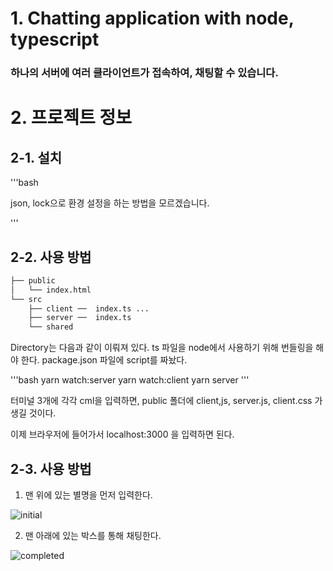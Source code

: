 # 1. Chatting application with node, typescript
### 하나의 서버에 여러 클라이언트가 접속하여, 채팅할 수 있습니다.

# 2. 프로젝트 정보
## 2-1. 설치
'''bash

json, lock으로 환경 설정을 하는 방법을 모르겠습니다.

'''

## 2-2. 사용 방법
```bash
├── public
│   └── index.html
└── src
    ├── client ──  index.ts ...
    ├── server ──  index.ts
    └── shared
``` 

Directory는 다음과 같이 이뤄져 있다.
ts 파일을 node에서 사용하기 위해 번들링을 해야 한다.
package.json 파일에 script를 짜놨다.

'''bash
yarn watch:server
yarn watch:client
yarn server
'''

터미널 3개에 각각 cml을 입력하면,
public 폴더에 client,js, server.js, client.css 가 생길 것이다.

이제 브라우저에 들어가서 localhost:3000 을 입력하면 된다.

## 2-3. 사용 방법

1. 맨 위에 있는 별명을 먼저 입력한다.

![initial](https://user-images.githubusercontent.com/63771626/171602803-35b967bc-00db-4274-be77-d1a6e91e2ca9.png)

2. 맨 아래에 있는 박스를 통해 채팅한다.

![completed](https://user-images.githubusercontent.com/63771626/171603214-daa11da8-30c3-4dc8-927d-cad6d0a940df.png)


